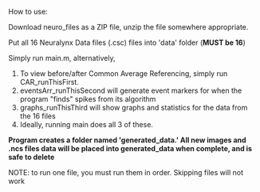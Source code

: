 How to use:

Download neuro_files as a ZIP file, unzip the file somewhere appropriate.

Put all 16 Neuralynx Data files (.csc) files into 'data' folder (**MUST be 16**)

Simply run main.m, alternatively, 
1. To view before/after Common Average Referencing, simply run CAR_runThisFirst.
2. eventsArr_runThisSecond will generate event markers for when the program "finds" spikes from its algorithm
3. graphs_runThisThird will show graphs and statistics for the data from the 16 files
4. Ideally, running main does all 3 of these.

**Program creates a folder named 'generated_data.' 
All new images and .ncs files data will be placed into generated_data when complete, and is safe to delete**

NOTE: to run one file, you must run them in order. Skipping files will not work
